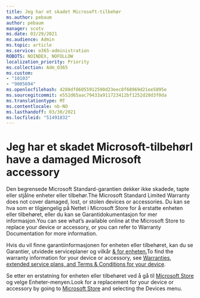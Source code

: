 ```yaml
---
title: Jeg har et skadet Microsoft-tilbehør
ms.author: pebaum
author: pebaum
manager: scotv
ms.date: 03/29/2021
ms.audience: Admin
ms.topic: article
ms.service: o365-administration
ROBOTS: NOINDEX, NOFOLLOW
localization_priority: Priority
ms.collection: Adm_O365
ms.custom:
- "10103"
- "9005694"
ms.openlocfilehash: 4288df86055912590d23eec8f68969d21ee5895e
ms.sourcegitcommit: e552d65aac79433a911723412bf1252d20d3f0da
ms.translationtype: MT
ms.contentlocale: nb-NO
ms.lasthandoff: 03/30/2021
ms.locfileid: "51491832"
---
```

# <a name="i-have-a-damaged-microsoft-accessory"></a><span data-ttu-id="398c2-102">Jeg har et skadet Microsoft-tilbehør</span><span class="sxs-lookup"><span data-stu-id="398c2-102">I have a damaged Microsoft accessory</span></span>

<span data-ttu-id="398c2-103">Den begrensede Microsoft Standard-garantien dekker ikke skadede, tapte eller stjålne enheter eller tilbehør.</span><span class="sxs-lookup"><span data-stu-id="398c2-103">The Microsoft Standard Limited Warranty does not cover damaged, lost, or stolen devices or accessories.</span></span> <span data-ttu-id="398c2-104">Du kan se hva som er tilgjengelig på Nettet i Microsoft Store for å erstatte enheten eller tilbehøret, eller du kan se Garantidokumentasjon for mer informasjon.</span><span class="sxs-lookup"><span data-stu-id="398c2-104">You can see what’s available online at the Microsoft Store to replace your device or accessory, or you can refer to Warranty Documentation for more information.</span></span>

<span data-ttu-id="398c2-105">Hvis du vil finne garantiinformasjonen for enheten eller tilbehøret, kan du se Garantier, utvidede serviceplaner og vilkår [& for enheten.](https://support.microsoft.com/topic/warranties-extended-service-plans-and-terms-conditions-for-your-device-eedf7a23-84a7-1a47-480b-0e10503eedf5)</span><span class="sxs-lookup"><span data-stu-id="398c2-105">To find the warranty information for your device or accessory, see [Warranties, extended service plans, and Terms & Conditions for your device](https://support.microsoft.com/topic/warranties-extended-service-plans-and-terms-conditions-for-your-device-eedf7a23-84a7-1a47-480b-0e10503eedf5).</span></span>

<span data-ttu-id="398c2-106">Se etter en erstatning for enheten eller tilbehøret ved å gå til [Microsoft Store](https://www.microsoft.com/) og velge Enheter-menyen.</span><span class="sxs-lookup"><span data-stu-id="398c2-106">Look for a replacement for your device or accessory by going to [Microsoft Store](https://www.microsoft.com/) and selecting the Devices menu.</span></span>